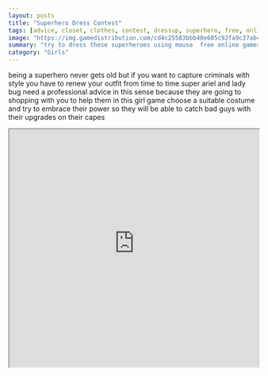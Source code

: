 ```yaml
---
layout: posts
title: "Superhero Dress Contest"
tags: [advice, closet, clothes, contest, dressup, superhero, free, online, games, oyna, game, free, games, play, play, games]
image: "https://img.gamedistribution.com/cd4c25583bbb40e685c92fa9c37abcc9.jpg"
summary: "try to dress these superheroes using mouse  free online games oyna game free games play play games"
category: "Girls"
---
```


being a superhero never gets old but if you want to capture criminals with style you have to renew your outfit from time to time super ariel and lady bug need a professional advice in this sense because they are going to shopping with you to help them in this girl game choose a suitable costume and try to embrace their power so they will be able to catch bad guys with their upgrades on their capes

<iframe width="100%" height="480px;" src="https://flash.gamedistribution.com?game=cd4c25583bbb40e685c92fa9c37abcc9"></iframe>